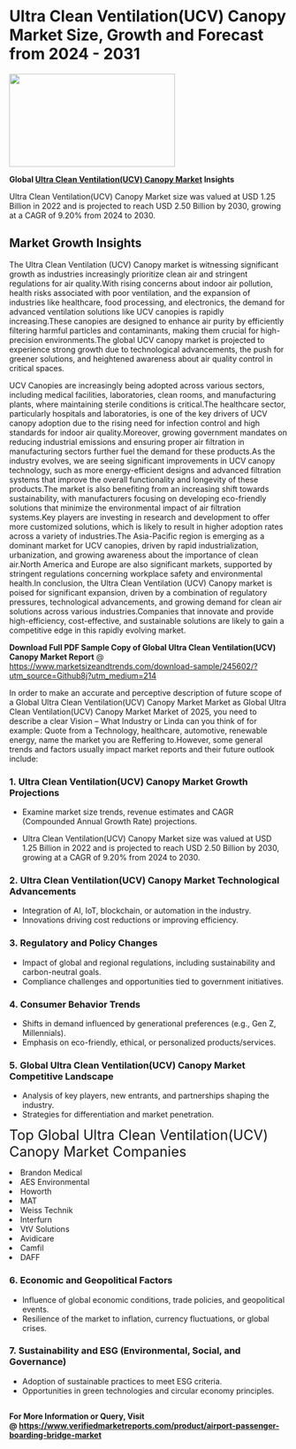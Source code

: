 <H1>Ultra Clean Ventilation(UCV) Canopy Market Size, Growth and Forecast from 2024 - 2031</H1><img class="aligncenter size-medium wp-image-584254" src="https://thirdeyenews.in/wp-content/uploads/2024/09/Global-Market-Research-300x168.jpeg" alt="" width="300" height="168" /><p><strong>Global&nbsp;<a href="https://www.marketsizeandtrends.com/download-sample/245602/?utm_source=Github8j?utm_medium=214">Ultra Clean Ventilation(UCV) Canopy Market</a> Insights</strong></p><p>Ultra Clean Ventilation(UCV) Canopy Market size was valued at USD 1.25 Billion in 2022 and is projected to reach USD 2.50 Billion by 2030, growing at a CAGR of 9.20% from 2024 to 2030.</p><p><h2>Market Growth Insights</h2> <p>The Ultra Clean Ventilation (UCV) Canopy market is witnessing significant growth as industries increasingly prioritize clean air and stringent regulations for air quality.With rising concerns about indoor air pollution, health risks associated with poor ventilation, and the expansion of industries like healthcare, food processing, and electronics, the demand for advanced ventilation solutions like UCV canopies is rapidly increasing.These canopies are designed to enhance air purity by efficiently filtering harmful particles and contaminants, making them crucial for high-precision environments.The global UCV canopy market is projected to experience strong growth due to technological advancements, the push for greener solutions, and heightened awareness about air quality control in critical spaces.</p> <p>UCV Canopies are increasingly being adopted across various sectors, including medical facilities, laboratories, clean rooms, and manufacturing plants, where maintaining sterile conditions is critical.The healthcare sector, particularly hospitals and laboratories, is one of the key drivers of UCV canopy adoption due to the rising need for infection control and high standards for indoor air quality.Moreover, growing government mandates on reducing industrial emissions and ensuring proper air filtration in manufacturing sectors further fuel the demand for these products.As the industry evolves, we are seeing significant improvements in UCV canopy technology, such as more energy-efficient designs and advanced filtration systems that improve the overall functionality and longevity of these products.The market is also benefiting from an increasing shift towards sustainability, with manufacturers focusing on developing eco-friendly solutions that minimize the environmental impact of air filtration systems.Key players are investing in research and development to offer more customized solutions, which is likely to result in higher adoption rates across a variety of industries.The Asia-Pacific region is emerging as a dominant market for UCV canopies, driven by rapid industrialization, urbanization, and growing awareness about the importance of clean air.North America and Europe are also significant markets, supported by stringent regulations concerning workplace safety and environmental health.In conclusion, the Ultra Clean Ventilation (UCV) Canopy market is poised for significant expansion, driven by a combination of regulatory pressures, technological advancements, and growing demand for clean air solutions across various industries.Companies that innovate and provide high-efficiency, cost-effective, and sustainable solutions are likely to gain a competitive edge in this rapidly evolving market.</p> <p><span class=""><strong>Download Full PDF Sample Copy of Global Ultra Clean Ventilation(UCV) Canopy Market Report</strong> @ <a href="https://www.marketsizeandtrends.com/download-sample/245602/?utm_source=Github8j?utm_medium=214" target="_blank">https://www.marketsizeandtrends.com/download-sample/245602/?utm_source=Github8j?utm_medium=214</a></span></p><p>In order to make an accurate and perceptive description of future scope of a Global&nbsp;Ultra Clean Ventilation(UCV) Canopy Market Market as Global&nbsp;Ultra Clean Ventilation(UCV) Canopy Market Market of 2025, you need to describe a clear Vision &ndash; What Industry or Linda can you think of for example: Quote from a Technology, healthcare, automotive, renewable energy, name the market you are Reffering to.However, some general trends and factors usually impact market reports and their future outlook include:</p><h3>1.&nbsp;<strong>Ultra Clean Ventilation(UCV) Canopy Market Growth Projections</strong></h3><ul><li>Examine market size trends, revenue estimates and CAGR (Compounded Annual Growth Rate) projections.</li><li><p>Ultra Clean Ventilation(UCV) Canopy Market size was valued at USD 1.25 Billion in 2022 and is projected to reach USD 2.50 Billion by 2030, growing at a CAGR of 9.20% from 2024 to 2030.</p></li></ul><h3>2.&nbsp;<strong>Ultra Clean Ventilation(UCV) Canopy Market Technological Advancements</strong></h3><ul><li>Integration of AI, IoT, blockchain, or automation in the industry.</li><li>Innovations driving cost reductions or improving efficiency.</li></ul><h3>3.&nbsp;<strong>Regulatory and Policy Changes</strong></h3><ul><li>Impact of global and regional regulations, including sustainability and carbon-neutral goals.</li><li>Compliance challenges and opportunities tied to government initiatives.</li></ul><h3>4.&nbsp;<strong>Consumer Behavior Trends</strong></h3><ul><li>Shifts in demand influenced by generational preferences (e.g., Gen Z, Millennials).</li><li>Emphasis on eco-friendly, ethical, or personalized products/services.</li></ul><h3>5.&nbsp;<strong>Global Ultra Clean Ventilation(UCV) Canopy Market Competitive Landscape</strong></h3><ul><li>Analysis of key players, new entrants, and partnerships shaping the industry.</li><li>Strategies for differentiation and market penetration.</li></ul><p data-pm-slice="1 1 []"><span style="color: inherit; font-family: inherit; font-size: 25px;">Top Global Ultra Clean Ventilation(UCV) Canopy Market Companies</span></p><div class="" data-test-id=""><p><li>Brandon Medical</li><li> AES Environmental</li><li> Howorth</li><li> MAT</li><li> Weiss Technik</li><li> Interfurn</li><li> VtV Solutions</li><li> Avidicare</li><li> Camfil</li><li> DAFF</li></p></div><h3>6.&nbsp;<strong>Economic and Geopolitical Factors</strong></h3><ul><li>Influence of global economic conditions, trade policies, and geopolitical events.</li><li>Resilience of the market to inflation, currency fluctuations, or global crises.</li></ul><h3>7.&nbsp;<strong>Sustainability and ESG (Environmental, Social, and Governance)</strong></h3><ul><li>Adoption of sustainable practices to meet ESG criteria.</li><li>Opportunities in green technologies and circular economy principles.</li></ul><h2><strong style="font-size: 14px;">For More Information or Query, Visit @&nbsp;</strong><a style="background-color: #ffffff; font-size: 14px;" href="https://www.marketsizeandtrends.com/report/ultra-clean-ventilation-ucv-canopy-market/" target="_blank">https://www.verifiedmarketreports.com/product/airport-passenger-boarding-bridge-market</a></h2>